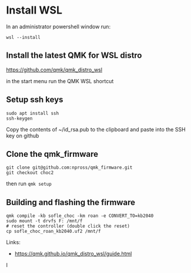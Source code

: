 
# Install WSL

In an administrator powershell window run: 
    
    wsl --install

## Install the latest QMK for WSL distro

https://github.com/qmk/qmk_distro_wsl 

in the start menu run the QMK WSL shortcut

## Setup ssh keys

    sudo apt install ssh
    ssh-keygen
    
Copy the contents of ~/id_rsa.pub to the clipboard and paste into the SSH key on github

## Clone the qmk_firmware
    git clone git@github.com:npross/qmk_firmware.git
    git checkout choc2

then run `qmk setup`

## Building and flashing the firmware

    qmk compile -kb sofle_choc -km roan -e CONVERT_TO=kb2040
    sudo mount -t drvfs F: /mnt/f
    # reset the controller (double click the reset)
    cp sofle_choc_roan_kb2040.uf2 /mnt/f
    


Links:
* https://qmk.github.io/qmk_distro_wsl/guide.html

I
